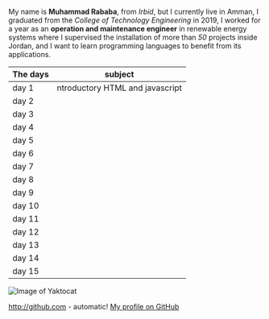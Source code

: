 My name is **Muhammad Rababa**, from *Irbid*, but I currently live in Amman, I graduated from the *College of Technology Engineering* in 2019, I worked for a year as an **operation and maintenance engineer** in renewable energy systems where I supervised the installation of more than *50* projects inside Jordan, and I want to learn programming languages to benefit from its applications.

|The days   | subject|
| ----------- | ----------- |
| day 1     |   ntroductory HTML and javascript    |
| day 2  |        |
| day 3  |        |
| day 4  |        |
| day 5  |        |
| day 6  |        |
| day 7  |        |
| day 8  |        |
| day 9  |        |
| day 10  |        |
| day 11  |        |
| day 12  |        |
| day 13  |        |
| day 14  |        |
| day 15  |        |

![Image of Yaktocat](https://octodex.github.com/images/yaktocat.png)

http://github.com - automatic!
[My profile on GitHub](https://github.com/mohamad-rababa)

